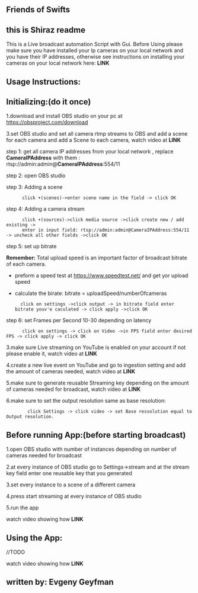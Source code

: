 Friends of Swifts 
------------------------
this is Shiraz readme
------------------------
This is a Live broadcast automation Script with Gui.
Before Using please make sure you have installed your Ip cameras on your local network and you have their IP addresses,
otherwise see instructions on installing your cameras on your local network here: __LINK__

Usage Instructions:
----------------------

Initializing:(do it once)
----------------------


1.download and install OBS studio on your pc at https://obsproject.com/download 

3.set OBS studio and set all camera rtmp streams to OBS and add a scene for each camera and add a Scene to each camera, watch video at __LINK__ 
  
  step 1: get all camera IP addresses from your local network , replace __CameraIPAddress__  with them : rtsp://admin:admin@__CameraIPAddress__:554/11
  
  step 2: open OBS studio
  
  step 3: Adding a scene

		  click +(scenes)->enter scene name in the field -> click OK
		  
  step 4: Adding a camera stream
  
		  click +(sources)->click media source ->click create new / add existing ->
		  enter in input field: rtsp://admin:admin@CameraIPAddress:554/11 -> uncheck all other fields ->click OK
		  
  step 5: set up bitrate 
  
  __Remember:__ Total upload speed is an important factor of broadcast bitrate of each camera.
  - preform a speed test at https://www.speedtest.net/ and get yor upload speed
  - calculate the birate: bitrate = uploadSpeed/numberOfcameras
  
		  click on settings ->click output -> in bitrate field enter bitrate youv'e caculated -> click apply ->click OK
		  
  step 6: set Frames per Second 10-30 depending on latency 
  
		  click on settings -> click on Video ->in FPS field enter desired FPS -> click apply -> click OK
			
3.make sure Live streaming on YouTube is enabled on your account if not please enable it, watch video at __LINK__ 

4.create a new live event on YouTube and go to ingestion setting and add the amount of cameras needed, watch video at __LINK__ 

5.make sure to generate reusable Streaming key depending on the amount of cameras needed for broadcast, watch video at __LINK__ 

6.make sure to set the output resolution same as base resolution:  

			click Settings -> click video -> set Base ressolution equal to Output resolution.


Before running App:(before starting broadcast)
----------------------
1.open OBS studio with number of instances depending on number of cameras needed for broadcast

2.at every instance of OBS studio go to Settings->stream and at the stream key field enter one reusable key that you generated

3.set every instance to a scene of a different camera

4.press start streaming at every instance of OBS studio

5.run the app

watch video showing how __LINK__

Using the App:
----------------------
//TODO

watch video showing how __LINK__

written by: Evgeny Geyfman
-----------------------


